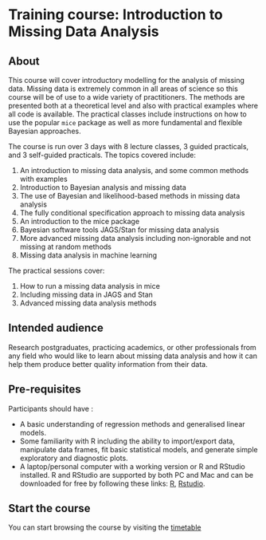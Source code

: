 # Training course: Introduction to Missing Data Analysis

## About

This course will cover introductory modelling for the analysis of missing data. Missing data is extremely common in all areas of science so this course will be of use to a wide variety of practitioners. The methods are presented both at a theoretical level and also with practical examples where all code is available. The practical classes include instructions on how to use the popular `mice` package as well as more fundamental and flexible Bayesian approaches. 

The course is run over 3 days with 8 lecture classes, 3 guided practicals, and 3 self-guided practicals. The topics covered include:

1. An introduction to missing data analysis, and some common methods with examples
1. Introduction to Bayesian analysis and missing data
1. The use of Bayesian and likelihood-based methods in missing data analysis
1. The fully conditional specification approach to missing data analysis
1. An introduction to the mice package
1. Bayesian software tools JAGS/Stan for missing data analysis
1. More advanced missing data analysis including non-ignorable and not missing at random methods
1. Missing data analysis in machine learning

The practical sessions cover:

1. How to run a missing data analysis in mice
1. Including missing data in JAGS and Stan
1. Advanced missing data analysis methods

## Intended audience

Research postgraduates, practicing academics, or other professionals from any field who would like to learn about missing data analysis and how it can help them produce better quality information from their data. 

## Pre-requisites

Participants should have :

 - A basic understanding of regression methods and generalised linear models.
 - Some familiarity with R including the ability to import/export data, manipulate data frames, fit basic statistical models, and generate simple exploratory and diagnostic plots.
 - A laptop/personal computer with a working version or R and RStudio installed. R and RStudio are supported by both PC and Mac and can be downloaded for free by following these links: [R](http://cran.r-project.org), [Rstudio](http://www.rstudio.com/products/rstudio/download/).

## Start the course

You can start browsing the course by visiting the [timetable](https://andrewcparnell.github.io/mda_course/index.html)
